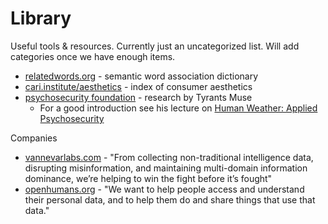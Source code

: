 # Library

Useful tools & resources. Currently just an uncategorized list. Will add categories once we have enough items.

- [relatedwords.org](https://relatedwords.org/) - semantic word association dictionary
- [cari.institute/aesthetics](https://cari.institute/aesthetics) - index of consumer aesthetics
- [psychosecurity foundation](https://github.com/PsySecGroup/foundation/blob/main/GUIDANCE.md) - research by Tyrants Muse
  - For a good introduction see his lecture on [​Human Weather: Applied Psychosecurity](https://www.youtube.com/watch?v=EL542ohNCQ4)

Companies

- [vannevarlabs.com](https://www.vannevarlabs.com/) - "From collecting non-traditional intelligence data, disrupting misinformation, and maintaining multi-domain information dominance, we’re helping to win the fight before it’s fought"
- [openhumans.org](http://openhumans.org/) - "We want to help people access and understand their personal data, and to help them do and share things that use that data."
